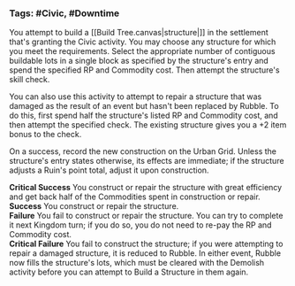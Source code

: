 ### Tags: #Civic, #Downtime

You attempt to build a [[Build Tree.canvas|structure|]] in the settlement that's granting the Civic activity. You may choose any structure for which you meet the requirements. Select the appropriate number of contiguous buildable lots in a single block as specified by the structure's entry and spend the specified RP and Commodity cost. Then attempt the structure's skill check.  
  
You can also use this activity to attempt to repair a structure that was damaged as the result of an event but hasn't been replaced by Rubble. To do this, first spend half the structure's listed RP and Commodity cost, and then attempt the specified check. The existing structure gives you a +2 item bonus to the check.  
  
On a success, record the new construction on the Urban Grid. Unless the structure's entry states otherwise, its effects are immediate; if the structure adjusts a Ruin's point total, adjust it upon construction.  
  
**Critical Success** You construct or repair the structure with great efficiency and get back half of the Commodities spent in construction or repair.  
**Success** You construct or repair the structure.  
**Failure** You fail to construct or repair the structure. You can try to complete it next Kingdom turn; if you do so, you do not need to re-pay the RP and Commodity cost.  
**Critical Failure** You fail to construct the structure; if you were attempting to repair a damaged structure, it is reduced to Rubble. In either event, Rubble now fills the structure's lots, which must be cleared with the Demolish activity before you can attempt to Build a Structure in them again.

